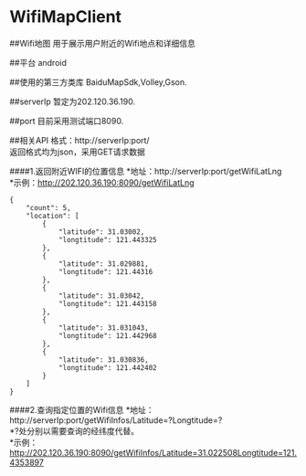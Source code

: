 # WifiMapClient
##Wifi地图
用于展示用户附近的Wifi地点和详细信息

##平台
android

##使用的第三方类库
BaiduMapSdk,Volley,Gson.

##serverIp
暂定为202.120.36.190.

##port
目前采用测试端口8090.

##相关API
格式：http://serverIp:port/  <br>
返回格式均为json，采用GET请求数据  <br>

####1.返回附近WIFI的位置信息
*地址：http://serverIp:port/getWifiLatLng  <br>
*示例：http://202.120.36.190:8090/getWifiLatLng  <br>
```
{
    "count": 5,
    "location": [
        {
            "latitude": 31.03002,
            "longtitude": 121.443325
        },
        {
            "latitude": 31.029881,
            "longtitude": 121.44316
        },
        {
            "latitude": 31.03042,
            "longtitude": 121.443158
        },
        {
            "latitude": 31.031043,
            "longtitude": 121.442968
        },
        {
            "latitude": 31.030836,
            "longtitude": 121.442402
        }
    ]
}
```

####2.查询指定位置的Wifi信息
*地址：http://serverIp:port/getWifiInfos/Latitude=?Longtitude=?  <br>
*?处分别以需要查询的经纬度代替。  <br>
*示例：http://202.120.36.190:8090/getWifiInfos/Latitude=31.022508Longtitude=121.4353897  <br>
